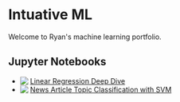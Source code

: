 # Intuative ML

Welcome to Ryan's machine learning portfolio.

## Jupyter Notebooks
- <a href="https://colab.research.google.com/github/RyanCodrai/intuitive-ml/blob/master/news_article_topic_classification_baseline.ipynb"><img valign="top" src="https://colab.research.google.com/assets/colab-badge.svg"></a> [Linear Regression Deep Dive](linear_regression.ipynb)
- <a href="https://colab.research.google.com/github/RyanCodrai/intuitive-ml/blob/master/news_article_topic_classification_baseline.ipynb"><img valign="top" src="https://colab.research.google.com/assets/colab-badge.svg"></a> [News Article Topic Classification with SVM](news_article_topic_classification_baseline.ipynb)
